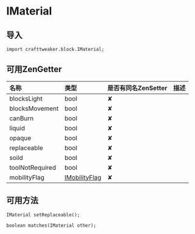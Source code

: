 # IMaterial

## 导入

`import crafttweaker.block.IMaterial;`

## 可用ZenGetter

| 名称 | 类型 | 是否有同名ZenSetter | 描述 |
| :--- | :--- | :--- | :--- |
| blocksLight | bool | ✘ |  |
| blocksMovement | bool | ✘ |  |
| canBurn | bool | ✘ |  |
| liquid | bool | ✘ |  |
| opaque | bool | ✘ |  |
| replaceable | bool | ✘ |  |
| soild | bool | ✘ |  |
| toolNotRequired | bool | ✘ |  |
| mobilityFlag | [IMobilityFlag](https://github.com/friendlyhj/Zentutorial/tree/34f66bd70bbc030d6c24a691588ffaae66960745/crafttweaker-lib/block/crafttweaker-lib/block/imobilityflag.md) | ✘ |  |

## 可用方法

`IMaterial setReplaceable();`

`boolean matches(IMaterial other);`

